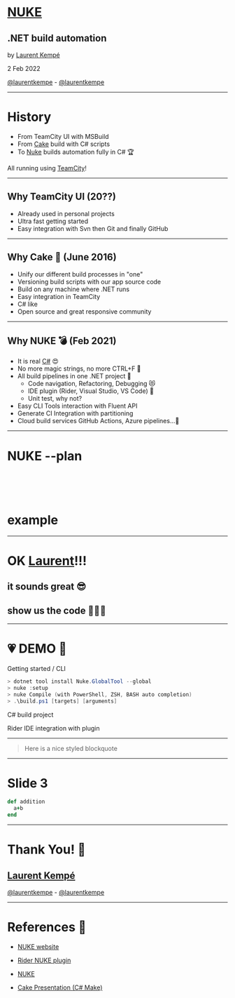 <!-- .slide: data-background-image="https://live.staticflickr.com/65535/49476819197_ce5559e3e6_o.jpg" -->

# [NUKE](https://nuke.build/)

## .NET build automation

by [Laurent Kempé](https://laurentkempe.com)

2 Feb 2022

<i class="fab fa-twitter"></i> [@laurentkempe](https://twitter.com/laurentkempe) - <i class="fab fa-github"></i> [@laurentkempe](https://github.com/laurentkempe)

---

# History

* From TeamCity UI with MSBuild
* From [Cake](https://cakebuild.net/) build with C# scripts
* To [Nuke](https://nuke.build/) builds automation fully in C# 🏆

All running using [TeamCity](https://www.jetbrains.com/teamcity/)!

---

## Why TeamCity UI (20??)

* Already used in personal projects
* Ultra fast getting started
* Easy integration with Svn then Git and finally GitHub

---

## Why Cake 🍰 (June 2016)

* Unify our different build processes in "one"
* Versioning build scripts with our app source code
* Build on any machine where .NET runs
* Easy integration in TeamCity
* C# like
* Open source and great responsive community

---

## Why NUKE 💣 (Feb 2021)

* It is real [C#](https://docs.microsoft.com/en-us/dotnet/csharp/) 😍
* No more magic strings, no more CTRL+F 💝 
* All build pipelines in one .NET project 🥰
  * Code navigation, Refactoring, Debugging 😻
  * IDE plugin (Rider, Visual Studio, VS Code) 🤩
  * Unit test, why not?
* Easy CLI Tools interaction with Fluent API
* Generate CI Integration with partitioning
* Cloud build services GitHub Actions, Azure pipelines...🔮<!-- .slide: data-fullscreen -->

---
<!-- .slide: data-background-image="img/nuke--plan.png" -->

# NUKE --plan
# &nbsp;
# example

---

<!-- .slide: data-background-image="https://live.staticflickr.com/65535/49476819197_ce5559e3e6_o.jpg" -->

# OK [Laurent](https://laurentkempe.com)!!!
## it sounds great 😎
## show us the code 👩🏼‍💻

---

# 💗 DEMO 🚀

Getting started / CLI
```powershell
> dotnet tool install Nuke.GlobalTool --global
> nuke :setup
> nuke Compile (with PowerShell, ZSH, BASH auto completion)
> .\build.ps1 [targets] [arguments]
```

C# build project

Rider IDE integration with plugin

---

> Here is a nice styled blockquote

---

# Slide 3

```ruby
def addition
  a+b
end
```

---

# Thank You! 🚀

<!-- .slide: data-background-image="https://live.staticflickr.com/65535/49476819197_ce5559e3e6_o.jpg" -->

## [Laurent Kempé](https://laurentkempe.com)

<i class="fab fa-twitter"></i> [@laurentkempe](https://twitter.com/laurentkempe) - <i class="fab fa-github"></i> [@laurentkempe](https://github.com/laurentkempe)

---

# References 📘

* [NUKE website](https://nuke.build/)
* [Rider NUKE plugin](https://plugins.jetbrains.com/plugin/10803-nuke-support)
* [NUKE <i class="fab fa-twitter"></i>](https://twitter.com/nukebuildnet)

* [Cake Presentation (C# Make)](https://sway.office.com/G8xS5gVqbwOA9euI)
